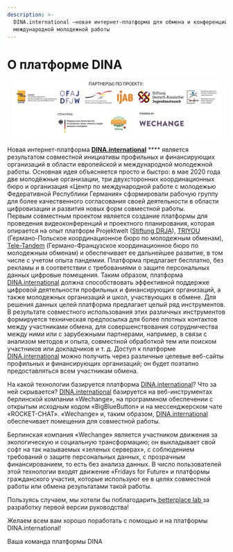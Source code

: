```yaml
---
description: >-
  DINA.international –новая интернет-платформа для обмена и конференций в рамках
  международной молодежной работы
---
```


# О платформе DINA

![](.gitbook/assets/gitbook_logo_abbinder_ru.jpg)

Новая интернет-платформа [**DINA.international**](https://dina.international) ****
является результатом совместной инициативы профильных и финансирующих организаций в области европейской и международной молодежной работы. Основная идея объясняется просто и быстро: в мае 2020 года две молодёжные организации, три двухсторонних координационных бюро и организация «Центр по международной работе с молодежью Федеративной Республики Германия» сформировали рабочую группу для более качественного согласования своей деятельности в области цифровизации и развития новых форм совместной работы.  
Первым совместным проектом является создание платформы для проведения видеоконференций и проектного планирования, которая опирается на опыт платформ Projektwelt \([Stiftung DRJA](https://projektwelt.drja.de)\), [TRIYOU](https://triyou.dpjw.org/) \(Германо-Польское координационное бюро по молодежным обменам\), [Tele-Tandem](https://www.tele-tandem.net/) \(Германо-Французское координационное бюро по молодежным обменам\) и обеспечивает ее дальнейшее развитие, в том числе с учетом опыта пандемии. Платформа предлагает бесплатно, без рекламы и в соответствии с требованиями о защите персональных данных цифровые помещения. Таким образом, платформа [DINA.international](https://dina.international) должна способствовать эффективной поддержке цифровой деятельности  профильных и финансирующих организаций, а также молодежных организаций и школ, участвующих в обмене. Для решения данных целей платформа предлагает целый ряд инструментов. В результате совместного использования этих различных инструментов формируется техническая предпосылка для более плотных контактов между участниками обмена, для совершенствования сотрудничества между ними или с зарубежными партнерами, например, в связи с анализом методов и опыта, совместной обработкой тем или поиском участников или докладчиков и т. д. Доступ к платформе [DINA.international](https://dina.international) можно получить через различные целевые веб-сайты профильных и финансирующих организаций; он будет поэтапно предоставляться всем участникам обмена.

На какой технологии базируется платформа [DINA.international](https://dina.international)? Что за ней скрывается? [DINA.international](https://dina.international) базируется на веб-инструментах берлинской компании «Wechange», на программном обеспечении с открытым исходным кодом «BigBlueButton» и на мессенджерском чате «ROCKET-CHAT». «Wechange» и, таким образом, [DINA.international](https://dina.international)  обеспечивает помещения для совместной работы.

Берлинская компания «Wechange» является участником движения за экологическую и социальную трансформацию; он выкладывает свой софт на так называемых «зеленых серверах», с соблюдением требований о защите персональных данных, с прозрачным финансированием, то есть без анализа данных. В число пользователей этой технологии входят движение «Fridays for Future» и платформы гражданского участия, которые используют ее в целях совместной работы или обмена результатами такой работы.

Пользуясь случаем, мы хотели бы поблагодарить[ betterplace lab ](https://www.betterplace-lab.org/)за разработку первой версии руководства!

Желаем всем вам хорошо поработать с помощью и на платформы DINA.international!

Ваша команда платформы DINA

